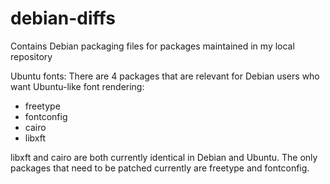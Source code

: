 debian-diffs
============

Contains Debian packaging files for packages maintained in my local repository

Ubuntu fonts:
There are 4 packages that are relevant for Debian users who want Ubuntu-like
font rendering:
 - freetype
 - fontconfig
 - cairo
 - libxft

libxft and cairo are both currently identical in Debian and Ubuntu. The only 
packages that need to be patched currently are freetype and fontconfig.
